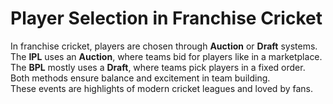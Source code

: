 # Player Selection in Franchise Cricket

In franchise cricket, players are chosen through **Auction** or **Draft** systems.  
The **IPL** uses an **Auction**, where teams bid for players like in a marketplace.  
The **BPL** mostly uses a **Draft**, where teams pick players in a fixed order.  
Both methods ensure balance and excitement in team building.  
These events are highlights of modern cricket leagues and loved by fans.

